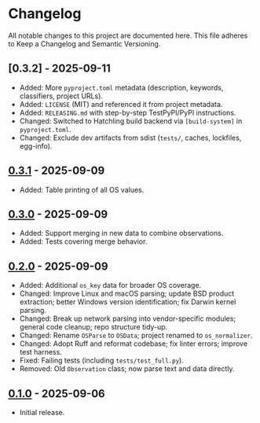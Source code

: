 # Changelog

All notable changes to this project are documented here.
This file adheres to Keep a Changelog and Semantic Versioning.

## [0.3.2] - 2025-09-11

- Added: More `pyproject.toml` metadata (description, keywords, classifiers, project URLs).
- Added: `LICENSE` (MIT) and referenced it from project metadata.
- Added: `RELEASING.md` with step-by-step TestPyPI/PyPI instructions.
- Changed: Switched to Hatchling build backend via `[build-system]` in `pyproject.toml`.
- Changed: Exclude dev artifacts from sdist (`tests/`, caches, lockfiles, egg-info).

## [0.3.1] - 2025-09-09

- Added: Table printing of all OS values.

## [0.3.0] - 2025-09-09

- Added: Support merging in new data to combine observations.
- Added: Tests covering merge behavior.

## [0.2.0] - 2025-09-09

- Added: Additional `os_key` data for broader OS coverage.
- Changed: Improve Linux and macOS parsing; update BSD product extraction; better Windows version identification; fix Darwin kernel parsing.
- Changed: Break up network parsing into vendor-specific modules; general code cleanup; repo structure tidy-up.
- Changed: Rename `OSParse` to `OSData`; project renamed to `os_normalizer`.
- Changed: Adopt Ruff and reformat codebase; fix linter errors; improve test harness.
- Fixed: Failing tests (including `tests/test_full.py`).
- Removed: Old `Observation` class; now parse text and data directly.

## [0.1.0] - 2025-09-06

- Initial release.

[Unreleased]: https://github.com/johnscillieri/os-normalizer/compare/v0.3.1...HEAD
[0.3.1]: https://github.com/johnscillieri/os-normalizer/compare/v0.3.0...v0.3.1
[0.3.0]: https://github.com/johnscillieri/os-normalizer/compare/v0.2.0...v0.3.0
[0.2.0]: https://github.com/johnscillieri/os-normalizer/compare/v0.1.0...v0.2.0
[0.1.0]: https://github.com/johnscillieri/os-normalizer/releases/tag/v0.1.0
